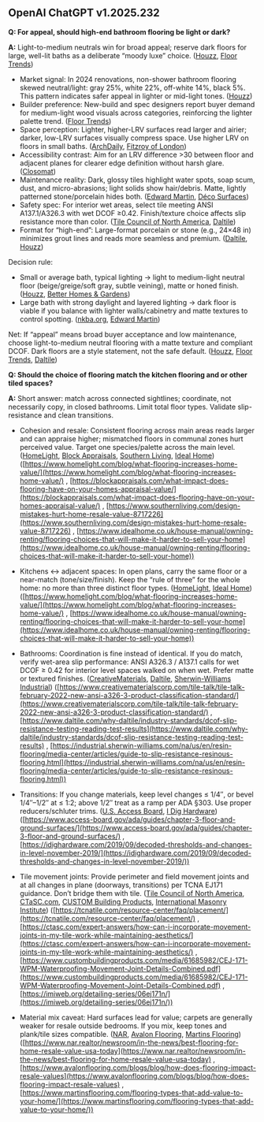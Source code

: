 ## OpenAI ChatGPT v1.2025.232 

**Q: For appeal, should high-end bathroom flooring be light or dark?**

**A:** Light-to-medium neutrals win for broad appeal; reserve dark floors for large, well-lit baths as a deliberate “moody luxe” choice. ([Houzz][1], [Floor Trends][2])

* Market signal: In 2024 renovations, non-shower bathroom flooring skewed neutral/light: gray 25%, white 22%, off-white 14%, black 5%. This pattern indicates safer appeal in lighter or mid-light tones. ([Houzz][1])
* Builder preference: New-build and spec designers report buyer demand for medium-light wood visuals across categories, reinforcing the lighter palette trend. ([Floor Trends][2])
* Space perception: Lighter, higher-LRV surfaces read larger and airier; darker, low-LRV surfaces visually compress space. Use higher LRV on floors in small baths. ([ArchDaily][3], [Fitzroy of London][4])
* Accessibility contrast: Aim for an LRV difference >30 between floor and adjacent planes for clearer edge definition without harsh glare. ([Closomat][5])
* Maintenance reality: Dark, glossy tiles highlight water spots, soap scum, dust, and micro-abrasions; light solids show hair/debris. Matte, lightly patterned stone/porcelain hides both. ([Edward Martin][6], [Déco Surfaces][7])
* Safety spec: For interior wet areas, select tile meeting ANSI A137.1/A326.3 with wet DCOF ≥0.42. Finish/texture choice affects slip resistance more than color. ([Tile Council of North America][8], [Daltile][9])
* Format for “high-end”: Large-format porcelain or stone (e.g., 24×48 in) minimizes grout lines and reads more seamless and premium. ([Daltile][10], [Houzz][11])

Decision rule:
* Small or average bath, typical lighting → light to medium-light neutral floor (beige/greige/soft gray, subtle veining), matte or honed finish. ([Houzz][1], [Better Homes & Gardens][12])
* Large bath with strong daylight and layered lighting → dark floor is viable if you balance with lighter walls/cabinetry and matte textures to control spotting. ([nkba.org][13], [Edward Martin][6])

Net: If “appeal” means broad buyer acceptance and low maintenance, choose light-to-medium neutral flooring with a matte texture and compliant DCOF. Dark floors are a style statement, not the safe default. ([Houzz][1], [Floor Trends][2], [Daltile][9])

[1]: https://st.hzcdn.com/static/econ/2024_US_Houzz_Bathroom_Trends_.pdf "2024 Houzz U.S. Bathroom Trends Study _FINAL"
[2]: https://www.floortrendsmag.com/articles/112211-2024-builder-trends-in-flooring?utm_source=chatgpt.com "2024 Builder Trends in Flooring"
[3]: https://www.archdaily.com/935067/how-colors-change-the-perception-of-interior-spaces?utm_source=chatgpt.com "How Colors Change the Perception of Interior Spaces | ArchDaily"
[4]: https://fitzroyoflondon.com/blog/understanding-light-reflectance-value-lrv-in-accessible-washroom-design?utm_source=chatgpt.com "Understanding Light Reflectance Value (LRV) in ..."
[5]: https://www.closomat.co.uk/visual-impairment-white-paper/?utm_source=chatgpt.com "Bathroom design guidance for someone with a visual ..."
[6]: https://www.edwardmartin.com/blogs/information/do-black-bathroom-tiles-show-dirt-more-easily?srsltid=AfmBOooDECoF4jRdG-x7HUBZ9qJeieYxschXZRH-vqUVZLnOXXktkACL&utm_source=chatgpt.com "Do Black Bathroom Tiles Show Dirt More Easily?"
[7]: https://www.decosurfaces.com/en/blog/article/17-dark-floors-light-floors-advantages-and-disadvantages.html?srsltid=AfmBOopL-9I7DRIcsr8PQrWhSVhbSYQ2WAb7Vj-ehewcUl__1t4W9sXV&utm_source=chatgpt.com "Dark Floors vs. Light Floors: Pros & Cons"
[8]: https://tcnatile.com/wp-content/uploads/2023/01/DCOFBrochure_Aug2013_Comp.pdf?utm_source=chatgpt.com "technical bulletin"
[9]: https://www.daltile.com/why-daltile/industry-standards/dcof-slip-resistance-testing-reading-test-results?utm_source=chatgpt.com "DCOF AcuTest®: Testing Slip Resistance"
[10]: https://www.daltile.com/tile-therapy/articles/how-to-design-with-large-format-tile?utm_source=chatgpt.com "How to Design with Large-Format Tile"
[11]: https://www.houzz.com/magazine/when-bigger-is-better-the-dramatic-look-of-large-format-tiles-stsetivw-vs~75467238?utm_source=chatgpt.com "When Bigger Is Better: The Dramatic Look of Large-Format ..."
[12]: https://www.bhg.com/2024-flooring-trends-8400494?utm_source=chatgpt.com "8 Flooring Trends Experts Say We'll See in Homes in 2024"
[13]: https://nkba.org/learning/webinars/2024-trends-in-kitchens-baths-with-engineered-surfaces/?utm_source=chatgpt.com "2024 Trends in Kitchens & Baths with Engineered Surfaces"

**Q: Should the choice of flooring match the kitchen flooring and or other tiled spaces?**

**A:** Short answer: match across connected sightlines; coordinate, not necessarily copy, in closed bathrooms. Limit total floor types. Validate slip-resistance and clean transitions.

* Cohesion and resale: Consistent flooring across main areas reads larger and can appraise higher; mismatched floors in communal zones hurt perceived value. Target one species/palette across the main level. ([HomeLight][1], [Block Appraisals][2], [Southern Living][3], [Ideal Home][4]) ([https://www.homelight.com/blog/what-flooring-increases-home-value/](https://www.homelight.com/blog/what-flooring-increases-home-value/) , [https://blockappraisals.com/what-impact-does-flooring-have-on-your-homes-appraisal-value/](https://blockappraisals.com/what-impact-does-flooring-have-on-your-homes-appraisal-value/) , [https://www.southernliving.com/design-mistakes-hurt-home-resale-value-8717226](https://www.southernliving.com/design-mistakes-hurt-home-resale-value-8717226) , [https://www.idealhome.co.uk/house-manual/owning-renting/flooring-choices-that-will-make-it-harder-to-sell-your-home](https://www.idealhome.co.uk/house-manual/owning-renting/flooring-choices-that-will-make-it-harder-to-sell-your-home))

* Kitchens ↔ adjacent spaces: In open plans, carry the same floor or a near-match (tone/size/finish). Keep the “rule of three” for the whole home: no more than three distinct floor types. ([HomeLight][1], [Ideal Home][4]) ([https://www.homelight.com/blog/what-flooring-increases-home-value/](https://www.homelight.com/blog/what-flooring-increases-home-value/) , [https://www.idealhome.co.uk/house-manual/owning-renting/flooring-choices-that-will-make-it-harder-to-sell-your-home](https://www.idealhome.co.uk/house-manual/owning-renting/flooring-choices-that-will-make-it-harder-to-sell-your-home))

* Bathrooms: Coordination is fine instead of identical. If you do match, verify wet-area slip performance: ANSI A326.3 / A137.1 calls for wet DCOF ≥ 0.42 for interior level spaces walked on when wet. Prefer matte or textured finishes. ([CreativeMaterials][5], [Daltile][6], [Sherwin-Williams Industrial][7]) ([https://www.creativematerialscorp.com/tile-talk/tile-talk-february-2022-new-ansi-a326-3-product-classification-standard/](https://www.creativematerialscorp.com/tile-talk/tile-talk-february-2022-new-ansi-a326-3-product-classification-standard/) , [https://www.daltile.com/why-daltile/industry-standards/dcof-slip-resistance-testing-reading-test-results](https://www.daltile.com/why-daltile/industry-standards/dcof-slip-resistance-testing-reading-test-results) , [https://industrial.sherwin-williams.com/na/us/en/resin-flooring/media-center/articles/guide-to-slip-resistance-resinous-flooring.html](https://industrial.sherwin-williams.com/na/us/en/resin-flooring/media-center/articles/guide-to-slip-resistance-resinous-flooring.html))

* Transitions: If you change materials, keep level changes ≤ 1/4″, or bevel 1/4″–1/2″ at ≤ 1:2; above 1/2″ treat as a ramp per ADA §303. Use proper reducers/schluter trims. ([U.S. Access Board][8], [I Dig Hardware][9]) ([https://www.access-board.gov/ada/guides/chapter-3-floor-and-ground-surfaces/](https://www.access-board.gov/ada/guides/chapter-3-floor-and-ground-surfaces/) , [https://idighardware.com/2019/09/decoded-thresholds-and-changes-in-level-november-2019/](https://idighardware.com/2019/09/decoded-thresholds-and-changes-in-level-november-2019/))

* Tile movement joints: Provide perimeter and field movement joints and at all changes in plane (doorways, transitions) per TCNA EJ171 guidance. Don’t bridge them with tile. ([Tile Council of North America][10], [CTaSC.com][11], [CUSTOM Building Products][12], [International Masonry Institute][13]) ([https://tcnatile.com/resource-center/faq/placement/](https://tcnatile.com/resource-center/faq/placement/) , [https://ctasc.com/expert-answers/how-can-i-incorporate-movement-joints-in-my-tile-work-while-maintaining-aesthetics/](https://ctasc.com/expert-answers/how-can-i-incorporate-movement-joints-in-my-tile-work-while-maintaining-aesthetics/) , [https://www.custombuildingproducts.com/media/61685982/CEJ-171-WPM-Waterproofing-Movement-Joint-Details-Combined.pdf](https://www.custombuildingproducts.com/media/61685982/CEJ-171-WPM-Waterproofing-Movement-Joint-Details-Combined.pdf) , [https://imiweb.org/detailing-series/06ej171n/](https://imiweb.org/detailing-series/06ej171n/))

* Material mix caveat: Hard surfaces lead for value; carpets are generally weaker for resale outside bedrooms. If you mix, keep tones and plank/tile sizes compatible. ([NAR][14], [Avalon Flooring][15], [Martins Flooring][16]) ([https://www.nar.realtor/newsroom/in-the-news/best-flooring-for-home-resale-value-usa-today](https://www.nar.realtor/newsroom/in-the-news/best-flooring-for-home-resale-value-usa-today) , [https://www.avalonflooring.com/blogs/blog/how-does-flooring-impact-resale-values](https://www.avalonflooring.com/blogs/blog/how-does-flooring-impact-resale-values) , [https://www.martinsflooring.com/flooring-types-that-add-value-to-your-home/](https://www.martinsflooring.com/flooring-types-that-add-value-to-your-home/))

[1]: https://www.homelight.com/blog/what-flooring-increases-home-value/?utm_source=chatgpt.com "What Kind of Flooring Increases Home Value?"
[2]: https://blockappraisals.com/what-impact-does-flooring-have-on-your-homes-appraisal-value/?utm_source=chatgpt.com "What Impact Does Flooring Have On Your Home's ..."
[3]: https://www.southernliving.com/design-mistakes-hurt-home-resale-value-8717226?utm_source=chatgpt.com "4 Design Mistakes That Can Hurt Your Home's Resale Value"
[4]: https://www.idealhome.co.uk/house-manual/owning-renting/flooring-choices-that-will-make-it-harder-to-sell-your-home?utm_source=chatgpt.com "Experts warn these flooring choices will make it harder to sell your home - why it may pay off (quite literally) to replace them before you move"
[5]: https://www.creativematerialscorp.com/tile-talk/tile-talk-february-2022-new-ansi-a326-3-product-classification-standard/?utm_source=chatgpt.com "Tile Talk | New ANSI A326.3 Standards | Technical Expertise"
[6]: https://www.daltile.com/why-daltile/industry-standards/dcof-slip-resistance-testing-reading-test-results?utm_source=chatgpt.com "DCOF AcuTest®: Testing Slip Resistance"
[7]: https://industrial.sherwin-williams.com/na/us/en/resin-flooring/media-center/articles/guide-to-slip-resistance-resinous-flooring.html?utm_source=chatgpt.com "A Guide to Slip Resistance for Resinous Flooring"
[8]: https://www.access-board.gov/ada/guides/chapter-3-floor-and-ground-surfaces/?utm_source=chatgpt.com "Chapter 3: Floor and Ground Surfaces"
[9]: https://idighardware.com/2019/09/decoded-thresholds-and-changes-in-level-november-2019/?utm_source=chatgpt.com "Decoded: Thresholds and Changes in Level"
[10]: https://tcnatile.com/resource-center/faq/placement/?utm_source=chatgpt.com "Placement | Tile Council of North America"
[11]: https://ctasc.com/expert-answers/how-can-i-incorporate-movement-joints-in-my-tile-work-while-maintaining-aesthetics/?utm_source=chatgpt.com "How can I incorporate movement joints in my tile work while ..."
[12]: https://www.custombuildingproducts.com/media/61685982/CEJ-171-WPM-Waterproofing-Movement-Joint-Details-Combined.pdf?utm_source=chatgpt.com "MOVEMENT JOINTS CEJ-171 WM Waterproof Membrane"
[13]: https://imiweb.org/detailing-series/06ej171n/?utm_source=chatgpt.com "Movement Joint Detail - Tile Floor and Wall"
[14]: https://www.nar.realtor/newsroom/in-the-news/best-flooring-for-home-resale-value-usa-today?utm_source=chatgpt.com "Best Flooring for Home Resale Value –USA Today"
[15]: https://www.avalonflooring.com/blogs/blog/how-does-flooring-impact-resale-values?utm_source=chatgpt.com "How Does Flooring Impact Resale Values?"
[16]: https://www.martinsflooring.com/flooring-types-that-add-value-to-your-home/?utm_source=chatgpt.com "Flooring Types That Add Value to your Home"
